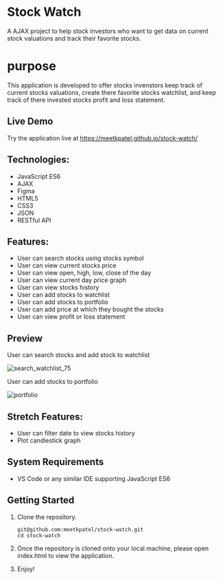 # Stock Watch

A AJAX project to help stock investors who want to get data on current stock valuations and track their favorite stocks.

# purpose

This application is developed to offer stocks invenstors keep track of current stocks valuations, create there favorite stocks watchlist, and keep track of there invested stocks profit and loss statement.


## Live Demo
Try the application live at https://meetkpatel.github.io/stock-watch/

## Technologies:
- JavaScript ES6
- AJAX
- Figma
- HTML5
- CSS3
- JSON
- RESTful API

## Features:
- User can search stocks using stocks symbol
- User can view current stocks price
- User can view open, high, low, close of the day
- User can view current day price graph
- User can view stocks history
- User can add stocks to watchlist
- User can add stocks to portfolio
- User can add price at which they bought the stocks
- User can view profit or loss statement 

## Preview

User can search stocks and add stock to watchlist

![search_watchlist_75](https://user-images.githubusercontent.com/39370528/144211288-6b62e587-ec00-4da4-ae0f-b95335175d55.gif)

User can add stocks to portfolio

![portfolio](https://user-images.githubusercontent.com/39370528/144211369-b2eae068-71d4-4e72-aa3a-04205c7c4d12.gif)

## Stretch Features:
- User can filter date to view stocks history
- Plot candlestick graph


## System Requirements

- VS Code or any similar IDE supporting JavaScript ES6

## Getting Started

1. Clone the repository.

    ```shell
    git@github.com:meetkpatel/stock-watch.git
    cd stock-watch
    ```

2. Once the repository is cloned onto your local machine, please open index.html to view the application. 
 
3. Enjoy!
